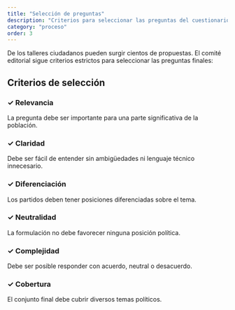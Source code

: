 ```yaml
---
title: "Selección de preguntas"
description: "Criterios para seleccionar las preguntas del cuestionario"
category: "proceso"
order: 3
---
```


De los talleres ciudadanos pueden surgir cientos de propuestas. El comité editorial sigue criterios estrictos para seleccionar las preguntas finales:

## Criterios de selección

### ✓ Relevancia
La pregunta debe ser importante para una parte significativa de la población.

### ✓ Claridad
Debe ser fácil de entender sin ambigüedades ni lenguaje técnico innecesario.

### ✓ Diferenciación
Los partidos deben tener posiciones diferenciadas sobre el tema.

### ✓ Neutralidad
La formulación no debe favorecer ninguna posición política.

### ✓ Complejidad
Debe ser posible responder con acuerdo, neutral o desacuerdo.

### ✓ Cobertura
El conjunto final debe cubrir diversos temas políticos.
